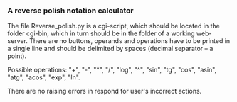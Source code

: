 ### A reverse polish notation calculator

The file Reverse_polish.py is a cgi-script, which should be located in the folder cgi-bin, which in turn should be in the folder of a working web-server.
There are no buttons, operands and operations have to be printed in a single line and should be delimited by spaces (decimal separator – a point).

Possible operations: "+", "-", "*", "/", "log", "^", "sin", "tg", "cos", "asin", "atg", "acos", "exp", "ln".

There are no raising errors in respond for user's incorrect actions.  
